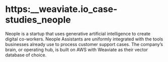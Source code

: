 # https:\_\_weaviate.io_case-studies_neople

Neople is a startup that uses generative artificial intelligence to create digital co-workers. Neople Assistants are uniformly integrated with the tools businesses already use to process customer support cases. The company’s brain, or operating hub, is built on AWS with Weaviate as their vector database of choice.
